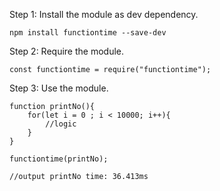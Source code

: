 
Step 1: Install the module as dev dependency.

```
npm install functiontime --save-dev
```

Step 2: Require the module.

```
const functiontime = require("functiontime");
```

Step 3: Use the module.

```
function printNo(){
    for(let i = 0 ; i < 10000; i++){
        //logic
    }
}

functiontime(printNo);

//output printNo time: 36.413ms

```
